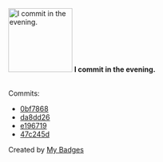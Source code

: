 <img src="https://my-badges.github.io/my-badges/evening-commits.png" alt="I commit in the evening." title="I commit in the evening." width="128">
<strong>I commit in the evening.</strong>
<br><br>

Commits:

- <a href="https://github.com/open-reaction-database/ord-data/commit/0bf7868b88f0571176bbc3fcf9e271c8b14aa70a">0bf7868</a>
- <a href="https://github.com/bdeadman/ord-data/commit/da8dd261078e959e425afbd88ca7af50e0cbd83f">da8dd26</a>
- <a href="https://github.com/bdeadman/ord-data/commit/e19671991d934e5b9a0c1e5089886c9a8c19c59c">e196719</a>
- <a href="https://github.com/open-reaction-database/ord-schema/commit/47c245da38d6cf1185c8d6bceaefad953666f4b7">47c245d</a>


Created by <a href="https://github.com/my-badges/my-badges">My Badges</a>